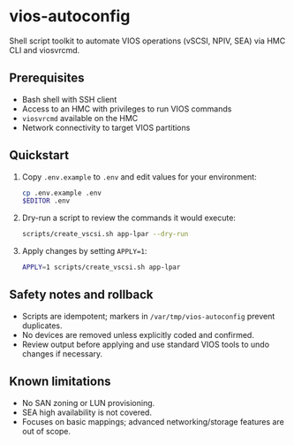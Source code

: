 # vios-autoconfig

Shell script toolkit to automate VIOS operations (vSCSI, NPIV, SEA) via HMC CLI and viosvrcmd.

## Prerequisites
- Bash shell with SSH client
- Access to an HMC with privileges to run VIOS commands
- `viosvrcmd` available on the HMC
- Network connectivity to target VIOS partitions

## Quickstart
1. Copy `.env.example` to `.env` and edit values for your environment:
   ```bash
   cp .env.example .env
   $EDITOR .env
   ```
2. Dry-run a script to review the commands it would execute:
   ```bash
   scripts/create_vscsi.sh app-lpar --dry-run
   ```
3. Apply changes by setting `APPLY=1`:
   ```bash
   APPLY=1 scripts/create_vscsi.sh app-lpar
   ```

## Safety notes and rollback
- Scripts are idempotent; markers in `/var/tmp/vios-autoconfig` prevent duplicates.
- No devices are removed unless explicitly coded and confirmed.
- Review output before applying and use standard VIOS tools to undo changes if necessary.

## Known limitations
- No SAN zoning or LUN provisioning.
- SEA high availability is not covered.
- Focuses on basic mappings; advanced networking/storage features are out of scope.
